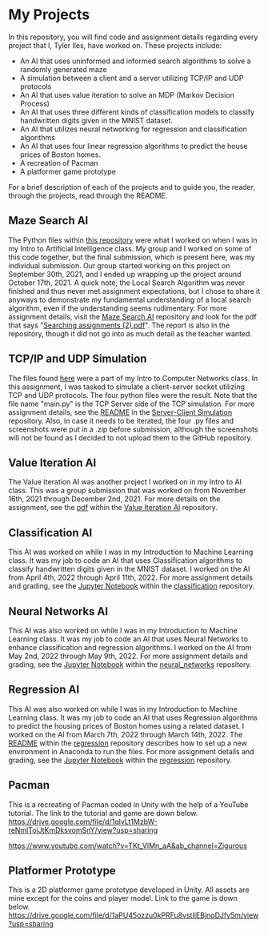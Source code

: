 # My Projects

In this repository, you will find code and assignment details regarding every project that I, Tyler Iles, have worked on. These projects include:

* An AI that uses uninformed and informed search algorithms to solve a randomly generated maze
* A simulation between a client and a server utilizing TCP/IP and UDP protocols
* An AI that uses value iteration to solve an MDP (Markov Decision Process)
* An AI that uses three different kinds of classification models to classify handwritten digits given in the MNIST dataset.
* An AI that utilizes neural networking for regression and classification algorithms
* An AI that uses four linear regression algorithms to predict the house prices of Boston homes.
* A recreation of Pacman
* A platformer game prototype

For a brief description of each of the projects and to guide you, the reader, through the projects, read through the README.

## Maze Search AI

The Python files within [this repository](Maze%20Search%20AI) were what I worked on when I was in my Intro to Artificial Intelligence class. My group and I worked on some of this code together, but the final submission, which is present here, was my individual submission. Our group started working on this project on September 30th, 2021, and I ended up wrapping up the project around October 17th, 2021. A quick note; the Local Search Algorithm was never finished and thus never met assignment expectations, but I chose to share it anyways to demonstrate my fundamental understanding of a local search algorithm, even if the understanding seems rudimentary. For more assignment details, visit the [Maze Search AI](Maze%20Search%20AI) repository and look for the pdf that says "[Searching assignments (2).pdf](Maze%20Search%20AI/Searching%20assignments%20(2).pdf)". The report is also in the repository, though it did not go into as much detail as the teacher wanted.

## TCP/IP and UDP Simulation

The files found [here](Server-Client%20Simulation) were a part of my Intro to Computer Networks class. In this assignment, I was tasked to simulate a client-server socket utilizing TCP and UDP protocols. The four python files were the result. Note that the file name "main.py" is the TCP Server side of the TCP simulation. For more assignment details, see the [README](Server-Client%20Simulation/README.md) in the [Server-Client Simulation](Server-Client%20Simulation) repository. Also, in case it needs to be iterated, the four .py files and screenshots were put in a .zip before submission, although the screenshots will not be found as I decided to not upload them to the GitHub repository.

## Value Iteration AI

The Value Iteration AI was another project I worked on in my Intro to AI class. This was a group submission that was worked on from November 16th, 2021 through December 2nd, 2021. For more details on the assignment, see the [pdf](Value%20Iteration%20AI/Value%20Iteration%20Assignment.pdf) within the [Value Iteration AI](Value%20Iteration%20AI) repository.

## Classification AI

This AI was worked on while I was in my Introduction to Machine Learning class. It was my job to code an AI that uses Classification algorithms to classify handwritten digits given in the MNIST dataset. I worked on the AI from April 4th, 2022 through April 11th, 2022. For more assignment details and grading, see the [Jupyter Notebook](classification/2-classification.ipynb) within the [classification](classification) repository.

## Neural Networks AI

This AI was also worked on while I was in my Introduction to Machine Learning class. It was my job to code an AI that uses Neural Networks to enhance classification and regression algorithms. I worked on the AI from May 2nd, 2022 through May 9th, 2022. For more assignment details and grading, see the [Jupyter Notebook](neural_networks/3-neural-networks.ipynb) within the [neural_networks](neural_networks) repository.

## Regression AI

This AI was also worked on while I was in my Introduction to Machine Learning class. It was my job to code an AI that uses Regression algorithms to predict the housing prices of Boston homes using a related dataset. I worked on the AI from March 7th, 2022 through March 14th, 2022. The [README](regression/README.md) within the [regression](regression) repository describes how to set up a new environment in Anaconda to run the files. For more assignment details and grading, see the [Jupyter Notebook](regression/1-linear-regression.ipynb) within the [regression](regression) repository.

## Pacman
This is a recreating of Pacman coded in Unity with the help of a YouTube tutorial. The link to the tutorial and game are down below.
https://drive.google.com/file/d/1qlvLt1MzbW-reNmIToiJtKmDksvomSnY/view?usp=sharing

https://www.youtube.com/watch?v=TKt_VlMn_aA&ab_channel=Zigurous

## Platformer Prototype
This is a 2D platformer game prototype developed in Unity. All assets are mine except for the coins and player model. Link to the game is down below.
https://drive.google.com/file/d/1aPU45ozzu0kPRFu8vstIiEBjnqDJfy5m/view?usp=sharing
